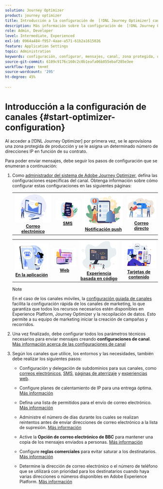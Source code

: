 ```yaml
---
solution: Journey Optimizer
product: journey optimizer
title: Introducción a la configuración de  [!DNL Journey Optimizer] canales
description: Más información sobre la configuración de  [!DNL Journey Optimizer] canales
role: Admin, Developer
level: Intermediate, Experienced
exl-id: 0964a484-f957-4aae-a571-61b2a1615026
feature: Application Settings
topic: Administration
keywords: configuración, configurar, mensajes, canal, zona protegida, optimizador
source-git-commit: 6109c9176c160c2c0b1eafa06b855ebaf285e3ee
workflow-type: tm+mt
source-wordcount: '295'
ht-degree: 45%

---
```



# Introducción a la configuración de canales {#start-optimizer-configuration}

Al acceder a [!DNL Journey Optimizer] por primera vez, se le aprovisiona una zona protegida de producción y se le asigna un determinado número de direcciones IP en función de su contrato.


Para poder enviar mensajes, debe seguir los pasos de configuración que se enumeran a continuación:

1. Como [administrador del sistema de Adobe Journey Optimizer](../start/path/administrator.md), defina las configuraciones específicas del canal. Obtenga información sobre cómo configurar estas configuraciones en las siguientes páginas:

   <table style="table-layout:fixed"><tr style="border: 0;">
    <td><a href="../email/get-started-email-config.md"><img alt="Correo electrónico" src="../channels/assets/do-not-localize/email.png"></a>
    <div align="center"><a href="../email/get-started-email-config.md"><strong>Correo electrónico</strong></a></div></td>
    <td><a href="../sms/sms-configuration.md"><img alt="SMS" src="../channels/assets/do-not-localize/sms.png"></a>
    <div align="center"><a href="../sms/sms-configuration.md"><strong>SMS</strong></a></div></td>
    <td><a href="../push/push-configuration.md"><img alt="push" src="../channels/assets/do-not-localize/push.png"></a>
    <div align="center"><a href="../push/push-configuration.md"><strong>Notificación push</strong></a></div></td>
    <td><a href="../direct-mail/direct-mail-configuration.md"><img alt="Correo directo" src="../channels/assets/do-not-localize/direct-mail.jpg"></a>
    <div align="center"><a href="../direct-mail/direct-mail-configuration.md"><strong>Correo directo</strong></a></div></td>
    </tr></table>

   <table style="table-layout:fixed"><tr style="border: 0;">
    <td><a href="../in-app/inapp-configuration.md"><img alt="En la aplicación" src="../channels/assets/do-not-localize/inapp.jpg"></a>
    <div align="center"><a href="../in-app/inapp-configuration.md"><strong>En la aplicación</strong></a></div></td>
    <td><a href="../web/web-configuration.md"><img alt="Web" src="../channels/assets/do-not-localize/web.jpg"></a>
    <div align="center"><a href="../web/web-configuration.md"><strong>Web</strong></a></div></td>
    <td><a href="../code-based/code-based-configuration.md"><img alt="Experiencia basada en código" src="../channels/assets/do-not-localize/code.png"></a>
    <div align="center"><a href="../code-based/code-based-configuration.md"><strong>Experiencia basada en código</strong></a></div></td>
    <td><a href="../content-card/content-card-configuration-prereq.md"><img alt="Tarjetas de contenido" src="../channels/assets/do-not-localize/cards.png"></a>
    <div align="center"><a href="../content-card/content-card-configuration-prereq.md"><strong>Tarjetas de contenido</strong></a></div></td>
    </tr></table>

   >[!NOTE]
   >
   >En el caso de los canales móviles, la [configuración guiada de canales](set-mobile-config.md) facilita la configuración rápida de los canales de marketing, lo que garantiza que todos los recursos necesarios estén disponibles en Experience Platform, Journey Optimizer y la recopilación de datos. Esto permite a su equipo de marketing iniciar la creación de campañas y recorridos.

1. Una vez finalizado, debe configurar todos los parámetros técnicos necesarios para enviar mensajes creando **configuraciones de canal**. [Más información acerca de las configuraciones de canal](channel-surfaces.md)

1. Según los canales que utilice, los entornos y las necesidades, también debe realizar los siguientes pasos:

   * Configuración y delegación de subdominios para sus canales, como [correos electrónicos](about-subdomain-delegation.md), [SMS](../sms/sms-subdomains.md), [páginas de aterrizaje](../landing-pages/lp-subdomains.md) y [experiencias web](../web/web-delegated-subdomains.md).

   * Configure planes de calentamiento de IP para una entrega óptima. [Más información](ip-warmup-gs.md)

   * Defina una lista de permitidos para el envío de correo electrónico. [Más información](allow-list.md)

   * Administre el número de días durante los cuales se realizan reintentos antes de enviar direcciones de correo electrónico a la lista de supresión. [Más información](manage-suppression-list.md)

   * Active la **Opción de correo electrónico de BBC** para mantener una copia de los mensajes enviados a personas. [Más información](archiving-support.md#enable-bcc)

   * Configure **reglas comerciales** para evitar saturar a los destinatarios. [Más información](../conflict-prioritization/rule-sets.md)

   * Determine la dirección de correo electrónico o el número de teléfono que se utilizará con prioridad para los destinatarios cuando haya varias direcciones o números disponibles en Adobe Experience Platform. [Más información](primary-email-addresses.md)
